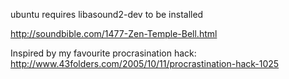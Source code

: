 ubuntu requires 	libasound2-dev to be installed



http://soundbible.com/1477-Zen-Temple-Bell.html

Inspired by my favourite procrasination hack:  http://www.43folders.com/2005/10/11/procrastination-hack-1025